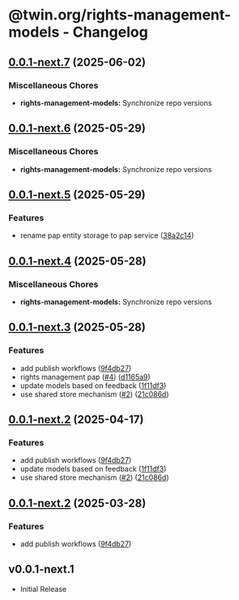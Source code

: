 # @twin.org/rights-management-models - Changelog

## [0.0.1-next.7](https://github.com/twinfoundation/rights-management/compare/rights-management-models-v0.0.1-next.6...rights-management-models-v0.0.1-next.7) (2025-06-02)


### Miscellaneous Chores

* **rights-management-models:** Synchronize repo versions

## [0.0.1-next.6](https://github.com/twinfoundation/rights-management/compare/rights-management-models-v0.0.1-next.5...rights-management-models-v0.0.1-next.6) (2025-05-29)


### Miscellaneous Chores

* **rights-management-models:** Synchronize repo versions

## [0.0.1-next.5](https://github.com/twinfoundation/rights-management/compare/rights-management-models-v0.0.1-next.4...rights-management-models-v0.0.1-next.5) (2025-05-29)


### Features

* rename pap entity storage to pap service ([38a2c14](https://github.com/twinfoundation/rights-management/commit/38a2c14d8f63a86e398820166c83437be5aca1b8))

## [0.0.1-next.4](https://github.com/twinfoundation/rights-management/compare/rights-management-models-v0.0.1-next.3...rights-management-models-v0.0.1-next.4) (2025-05-28)


### Miscellaneous Chores

* **rights-management-models:** Synchronize repo versions

## [0.0.1-next.3](https://github.com/twinfoundation/rights-management/compare/rights-management-models-v0.0.1-next.2...rights-management-models-v0.0.1-next.3) (2025-05-28)


### Features

* add publish workflows ([9f4db27](https://github.com/twinfoundation/rights-management/commit/9f4db27cccc724a5061f944b29ed7ed5317c9bbf))
* rights management pap ([#4](https://github.com/twinfoundation/rights-management/issues/4)) ([d1165a9](https://github.com/twinfoundation/rights-management/commit/d1165a92f57128731cfb308d977832e28cf33493))
* update models based on feedback ([1f11df3](https://github.com/twinfoundation/rights-management/commit/1f11df32bdae5e0a9119e3eee9346b970c5fd345))
* use shared store mechanism ([#2](https://github.com/twinfoundation/rights-management/issues/2)) ([21c086d](https://github.com/twinfoundation/rights-management/commit/21c086d7be3989858ee28bedb7a1e7b97d65b752))

## [0.0.1-next.2](https://github.com/twinfoundation/rights-management/compare/rights-management-models-v0.0.1-next.1...rights-management-models-v0.0.1-next.2) (2025-04-17)


### Features

* add publish workflows ([9f4db27](https://github.com/twinfoundation/rights-management/commit/9f4db27cccc724a5061f944b29ed7ed5317c9bbf))
* update models based on feedback ([1f11df3](https://github.com/twinfoundation/rights-management/commit/1f11df32bdae5e0a9119e3eee9346b970c5fd345))
* use shared store mechanism ([#2](https://github.com/twinfoundation/rights-management/issues/2)) ([21c086d](https://github.com/twinfoundation/rights-management/commit/21c086d7be3989858ee28bedb7a1e7b97d65b752))

## [0.0.1-next.2](https://github.com/twinfoundation/rights-management/compare/rights-management-models-v0.0.1-next.1...rights-management-models-v0.0.1-next.2) (2025-03-28)


### Features

* add publish workflows ([9f4db27](https://github.com/twinfoundation/rights-management/commit/9f4db27cccc724a5061f944b29ed7ed5317c9bbf))

## v0.0.1-next.1

- Initial Release

